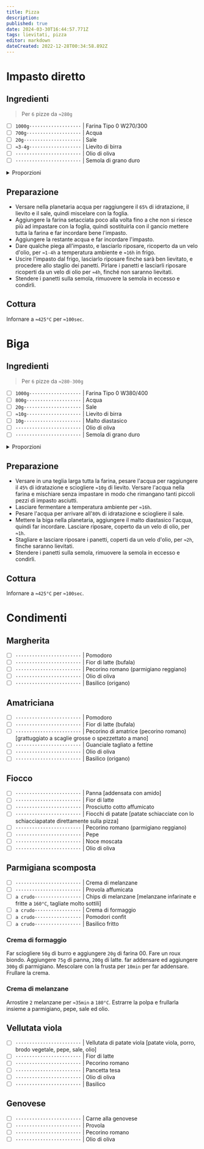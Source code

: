 ```yaml
---
title: Pizza
description: 
published: true
date: 2024-03-30T16:44:57.771Z
tags: lievitati, pizza
editor: markdown
dateCreated: 2022-12-28T00:34:58.892Z
---
```


# Impasto diretto

## Ingredienti

> Per `6` pizze da `≈280g`

* [ ] `1000g···················` | Farina Tipo 0 W270/300
* [ ] `700g····················` | Acqua
* [ ] `20g·····················` | Sale
* [ ] `≈3-4g···················` | Lievito di birra
* [ ] `························` | Olio di oliva
* [ ] `························` | Semola di grano duro

<details><summary>Proporzioni</summary>

**Farina** (`g`) = `n`

* [ ] `n×0.7··················` | Acqua
* [ ] `n×0.02·················` | Sale
* [ ] `n×0.003-0.004··········` | Lievito di birra

</details>

## Preparazione

* Versare nella planetaria acqua per raggiungere il `65%` di idratazione, il lievito e il sale, quindi miscelare con la foglia.
* Aggiungere la farina setacciata poco alla volta fino a che non si riesce più ad impastare con la foglia, quindi sostituirla con il gancio mettere tutta la farina e far incordare bene l'impasto.
* Aggiungere la restante acqua e far incordare l'impasto.
* Dare qualche piega all'impasto, e lasciarlo riposare, ricoperto da un velo d'olio, per `≈1-4h` a temperatura ambiente e `≈16h` in frigo.
* Uscire l'impasto dal frigo, lasciarlo riposare finche sarà ben lievitato, e procedere allo staglio dei panetti. Pirlare i panetti e lasciarli riposare ricoperti da un velo di olio per `≈4h`, finché non saranno lievitati.
* Stendere i panetti sulla semola, rimuovere la semola in eccesso e condirli.

## Cottura

Infornare a `≈425°C` per `≈100sec`.

# Biga

## Ingredienti

> Per `6` pizze da `≈280-300g`

* [ ] `1000g···················` | Farina Tipo 0 W380/400
* [ ] `800g····················` | Acqua
* [ ] `20g·····················` | Sale
* [ ] `≈10g····················` | Lievito di birra
* [ ] `10g·····················` | Malto diastasico
* [ ] `························` | Olio di oliva
* [ ] `························` | Semola di grano duro

<details><summary>Proporzioni</summary>

**Farina** (`g`) = `n`

* [ ] `n×0.8··················` | Acqua
* [ ] `n×0.02·················` | Sale
* [ ] `n×0.01·················` | Lievito di birra
* [ ] `n×0.01·················` | Malto diastasico

</details>

## Preparazione

* Versare in una teglia larga tutta la farina, pesare l'acqua per raggiungere il `45%` di idratazione e sciogliere `≈10g` di lievito. Versare l'acqua nella farina e mischiare senza impastare in modo che rimangano tanti piccoli pezzi di impasto asciutti.
* Lasciare fermentare a temperatura ambiente per `≈16h`.
* Pesare l'acqua per arrivare all'`80%` di idratazione e sciogliere il sale.
* Mettere la biga nella planetaria, aggiungere il malto diastasico l'acqua, quindi far incordare. Lasciare riposare, coperto da un velo di olio, per `≈1h`.
* Stagliare e lasciare riposare i panetti, coperti da un velo d'olio, per `≈2h`, finche saranno lievitati.
* Stendere i panetti sulla semola, rimuovere la semola in eccesso e condirli.

## Cottura

Infornare a `≈425°C` per `≈100sec`.

# Condimenti

## Margherita

* [ ] `························` | Pomodoro
* [ ] `························` | Fior di latte (bufala)
* [ ] `························` | Pecorino romano (parmigiano reggiano)
* [ ] `························` | Olio di oliva
* [ ] `························` | Basilico (origano)

## Amatriciana

* [ ] `························` | Pomodoro
* [ ] `························` | Fior di latte (bufala)
* [ ] `························` | Pecorino di amatrice (pecorino romano) [grattuggiato a scaglie grosse o spezzettato a mano]
* [ ] `························` | Guanciale tagliato a fettine
* [ ] `························` | Olio di oliva
* [ ] `························` | Basilico (origano)

## Fiocco

* [ ] `························` | Panna [addensata con amido]
* [ ] `························` | Fior di latte
* [ ] `························` | Prosciutto cotto affumicato
* [ ] `························` | Fiocchi di patate [patate schiacciate con lo schiacciapatate direttamente sulla pizza]
* [ ] `························` | Pecorino romano (parmigiano reggiano)
* [ ] `························` | Pepe
* [ ] `························` | Noce moscata
* [ ] `························` | Olio di oliva

## Parmigiana scomposta

* [ ] `························` | Crema di melanzane
* [ ] `························` | Provola affumicata
* [ ] `a crudo·················` | Chips di melanzane [melanzane infarinate e fritte a `160°C`, tagliate molto sottili]
* [ ] `a crudo·················` | Crema di formaggio
* [ ] `a crudo·················` | Pomodori confit
* [ ] `a crudo·················` | Basilico fritto

### Crema di formaggio

Far sciogliere `50g` di burro e aggiungere `20g` di farina 00. Fare un roux biondo. Aggiungere `75g` di panna, `200g` di latte. far addensare ed aggiungere `300g` di parmigiano. Mescolare con la frusta per `10min` per far addensare. Frullare la crema.

### Crema di melanzane

Arrostire `2` melanzane per `≈35min` a `180°C`. Estrarre la polpa e frullarla insieme a parmigiano, pepe, sale ed olio.

## Vellutata viola

* [ ] `························` | Vellutata di patate viola [patate viola, porro, brodo vegetale, pepe, sale, olio]
* [ ] `························` | Fior di latte
* [ ] `························` | Pecorino romano
* [ ] `························` | Pancetta tesa
* [ ] `························` | Olio di oliva
* [ ] `························` | Basilico

## Genovese

* [ ] `························` | Carne alla genovese
* [ ] `························` | Provola
* [ ] `························` | Pecorino romano
* [ ] `························` | Olio di oliva